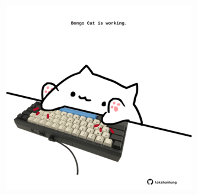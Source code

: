 <!-- built at 12/04/2025, 11:00:35 UTC -->
<p align="center">
  <img width="500" height="500" src="./ReadmeImage.svg">
</p>
